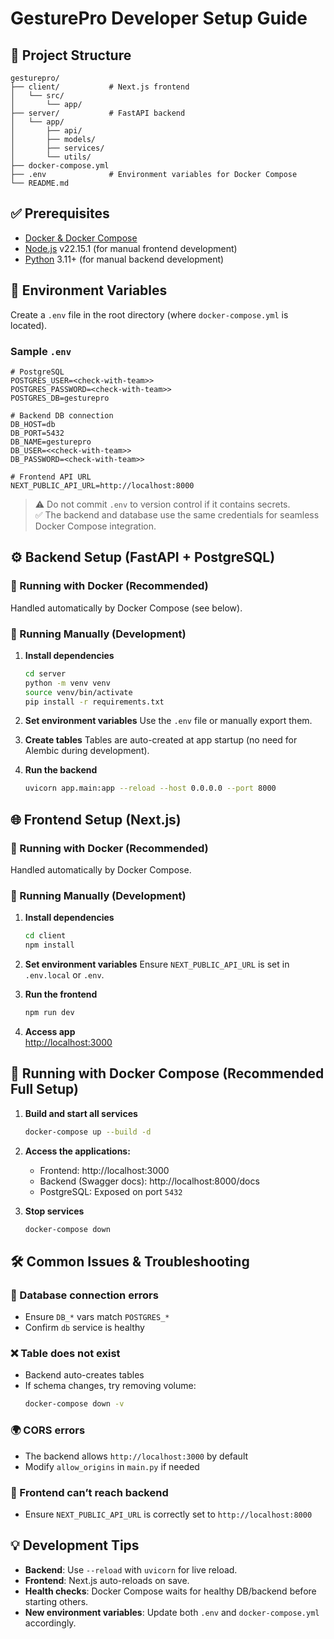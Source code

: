 # GesturePro Developer Setup Guide


## 📁 Project Structure

```
gesturepro/
├── client/           # Next.js frontend
│   └── src/
│       └── app/
├── server/           # FastAPI backend
│   └── app/
│       ├── api/
│       ├── models/
│       ├── services/
│       └── utils/
├── docker-compose.yml
├── .env              # Environment variables for Docker Compose
└── README.md
```


## ✅ Prerequisites

- [Docker & Docker Compose](https://www.docker.com/products/docker-desktop) 
- [Node.js](https://nodejs.org/en/download) v22.15.1 (for manual frontend development)
- [Python](https://www.python.org/downloads/) 3.11+ (for manual backend development)


## 🔐 Environment Variables

Create a `.env` file in the root directory (where `docker-compose.yml` is located).

### Sample `.env`

```env
# PostgreSQL
POSTGRES_USER=<check-with-team>>
POSTGRES_PASSWORD=<check-with-team>>
POSTGRES_DB=gesturepro

# Backend DB connection
DB_HOST=db
DB_PORT=5432
DB_NAME=gesturepro
DB_USER=<<check-with-team>>
DB_PASSWORD=<check-with-team>>

# Frontend API URL
NEXT_PUBLIC_API_URL=http://localhost:8000
```

> ⚠️ Do not commit `.env` to version control if it contains secrets.  
> ✅ The backend and database use the same credentials for seamless Docker Compose integration.


## ⚙️ Backend Setup (FastAPI + PostgreSQL)

### 🐳 Running with Docker (Recommended)
Handled automatically by Docker Compose (see below).

### 🧪 Running Manually (Development)

1. **Install dependencies**
    ```bash
    cd server
    python -m venv venv
    source venv/bin/activate
    pip install -r requirements.txt
    ```

2. **Set environment variables**
    Use the `.env` file or manually export them.

3. **Create tables**
    Tables are auto-created at app startup (no need for Alembic during development).

4. **Run the backend**
    ```bash
    uvicorn app.main:app --reload --host 0.0.0.0 --port 8000
    ```


## 🌐 Frontend Setup (Next.js)

### 🐳 Running with Docker (Recommended)
Handled automatically by Docker Compose.

### 🧪 Running Manually (Development)

1. **Install dependencies**
    ```bash
    cd client
    npm install
    ```

2. **Set environment variables**
    Ensure `NEXT_PUBLIC_API_URL` is set in `.env.local` or `.env`.

3. **Run the frontend**
    ```bash
    npm run dev
    ```

4. **Access app**  
   [http://localhost:3000](http://localhost:3000)


## 🧩 Running with Docker Compose (Recommended Full Setup)

1. **Build and start all services**
    ```bash
    docker-compose up --build -d
    ```

2. **Access the applications:**
    - Frontend: http://localhost:3000
    - Backend (Swagger docs): http://localhost:8000/docs
    - PostgreSQL: Exposed on port `5432`

3. **Stop services**
    ```bash
    docker-compose down
    ```


## 🛠️ Common Issues & Troubleshooting

### 🔄 Database connection errors
- Ensure `DB_*` vars match `POSTGRES_*`
- Confirm `db` service is healthy

### ❌ Table does not exist
- Backend auto-creates tables
- If schema changes, try removing volume:
    ```bash
    docker-compose down -v
    ```

### 🌍 CORS errors
- The backend allows `http://localhost:3000` by default  
- Modify `allow_origins` in `main.py` if needed

### 🔗 Frontend can’t reach backend
- Ensure `NEXT_PUBLIC_API_URL` is correctly set to `http://localhost:8000`


## 💡 Development Tips

- **Backend**: Use `--reload` with `uvicorn` for live reload.
- **Frontend**: Next.js auto-reloads on save.
- **Health checks**: Docker Compose waits for healthy DB/backend before starting others.
- **New environment variables**: Update both `.env` and `docker-compose.yml` accordingly.

